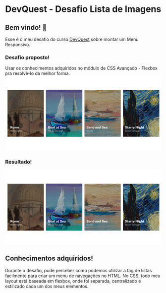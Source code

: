 # DevQuest - Desafio Lista de Imagens

## Bem vindo! 👋

Esse é o meu desafio do curso [DevQuest](https://devemdobro.com/matriculas-abertas/) sobre montar um Menu Responsivo.

### Desafio proposto!
Usar os conhecimentos adquiridos no módulo de CSS Avançado - Flexbox pra resolvê-lo da melhor forma.
![Visualização do design desktop da lista de imagens com flexbox](./src/design/Desafio%203%20-%20Lista%20Imagens.jpg)
### Resultado!
![Visualização do design desktop da lista de imagens com flexbox](./src/design/Desafio%203%20-%20Lista%20Imagens.jpg)

## Conhecimentos adquiridos!

Durante o desafio, pude perceber como podemos utilizar a tag de listas facilmente para criar um menu de navegações no HTML. No CSS, todo meu layout está baseada em flexbox, onde foi separada, centralizado e estilizado cada um dos meus elementos.
